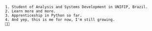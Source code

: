     1. Student of Analysis and Systems Development in UNIFIP, Brazil.
    2. Learn more and more.
    3. Apprenticeship in Python so far.
    4. And yep, this is me for now, I'm still growing.
    🧑‍💻

<!---![how-to-start](https://github.com/ArthurAkil/ArthurAkil/assets/161647016/44e8b0a4-fd63-45e9-be5d-fb9c992890e6)

ArthurAkil/ArthurAkil is a ✨ special ✨ repository because its `README.md` (this file) appears on your GitHub profile.
You can click the Preview link to take a look at your changes.
--->
